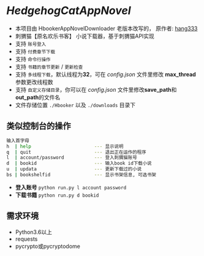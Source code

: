 # _HedgehogCatAppNovel_
- 本项目由 HbookerAppNovelDownloader 老版本改写的， 原作者: [hang333](https://github.com/hang333)
- 刺猬猫【原名欢乐书客】 小说下载器，基于刺猬猫API实现
- 支持 `账号登入`
- 支持 `付费章节下载`
- 支持 `命令行操作`
- 支持 `书籍的章节更新` / `更新检查`
- 支持 `多线程下载`，默认线程为**32**，可在 *config.json* 文件里修改 **max_thread** 参数更改线程数
- 支持 `自定义存储目录`，你可以在 *config.json* 文件里修改**save_path**和**out_path**的文件名
- 文件存储位置 `./Hbooker` 以及 `./downloads` 目录下

##  类似控制台的操作
```bash
输入首字母
h  | help                       --- 显示说明
q  | quit                       --- 退出正在运作的程序
l  | account/password           --- 登入刺猬猫账号
d  | bookid                     --- 输入book id下载小说
u  | updata                     --- 更新下载过的小说
bs | bookshelfid                --- 显示书架信息, 可选书架
```
- **登入账号** ```python run.py l account password```
- **下载书籍** ```python run.py d bookid```
## 需求环境
 * Python3.6以上
 * requests
 * pycrypto或pycryptodome